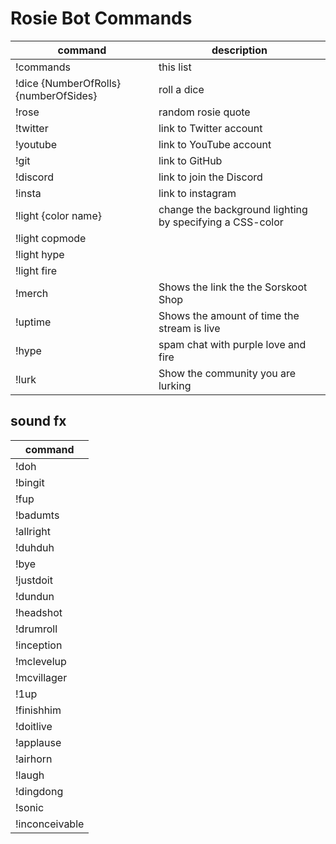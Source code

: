 # Rosie Bot Commands

command | description
--- | ---
!commands | this list
!dice {NumberOfRolls} {numberOfSides} | roll a dice
!rose | random rosie quote
!twitter | link to Twitter account
!youtube | link to YouTube account
!git | link to GitHub
!discord | link to join the Discord
!insta | link to instagram
!light {color name} | change the background lighting by specifying a CSS-color
!light copmode |
!light hype |
!light fire |
!merch | Shows the link the the Sorskoot Shop
!uptime | Shows the amount of time the stream is live
!hype | spam chat with purple love and fire
!lurk | Show the community you are lurking

## sound fx

command |
--- |
!doh |
!bingit |
!fup |
!badumts |
!allright |
!duhduh |
!bye |
!justdoit |
!dundun |
!headshot |
!drumroll |
!inception |
!mclevelup |
!mcvillager |
!1up |
!finishhim |
!doitlive |
!applause |
!airhorn |
!laugh |
!dingdong |
!sonic |
!inconceivable |